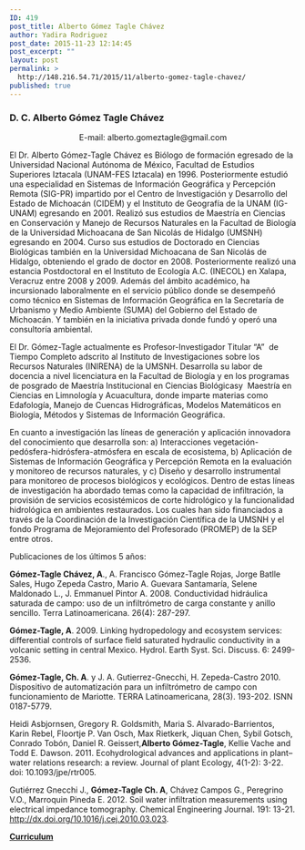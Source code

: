 ```yaml
---
ID: 419
post_title: Alberto Gómez Tagle Chávez
author: Yadira Rodriguez
post_date: 2015-11-23 12:14:45
post_excerpt: ""
layout: post
permalink: >
  http://148.216.54.71/2015/11/alberto-gomez-tagle-chavez/
published: true
---
```

<h3>D. C. Alberto Gómez Tagle Chávez</h3>
<div class="contentpane">
<div class="contentdescription">
<p align="center">E-mail: alberto.gomeztagle@gmail.com</p>
El Dr. Alberto Gómez-Tagle Chávez es Biólogo de formación egresado de la Universidad Nacional Autónoma de México, Facultad de Estudios Superiores Iztacala (UNAM-FES Iztacala) en 1996. Posteriormente estudió una especialidad en Sistemas de Información Geográfica y Percepción Remota (SIG-PR) impartido por el Centro de Investigación y Desarrollo del Estado de Michoacán (CIDEM) y el Instituto de Geografía de la UNAM (IG-UNAM) egresando en 2001. Realizó sus estudios de Maestría en Ciencias en Conservación y Manejo de Recursos Naturales en la Facultad de Biología de la Universidad Michoacana de San Nicolás de Hidalgo (UMSNH) egresando en 2004. Curso sus estudios de Doctorado en Ciencias Biológicas también en la Universidad Michoacana de San Nicolás de Hidalgo, obteniendo el grado de doctor en 2008. Posteriormente realizó una estancia Postdoctoral en el Instituto de Ecología A.C. (INECOL) en Xalapa, Veracruz entre 2008 y 2009. Además del ámbito académico, ha incursionado laboralmente en el servicio público donde se desempeñó como técnico en Sistemas de Información Geográfica en la Secretaría de Urbanismo y Medio Ambiente (SUMA) del Gobierno del Estado de Michoacán. Y también en la iniciativa privada donde fundó y operó una consultoría ambiental.

El Dr. Gómez-Tagle actualmente es Profesor-Investigador Titular “A”  de Tiempo Completo adscrito al Instituto de Investigaciones sobre los Recursos Naturales (INIRENA) de la UMSNH. Desarrolla su labor de docencia a nivel licenciatura en la Facultad de Biología y en los programas de posgrado de Maestría Institucional en Ciencias Biológicasy  Maestría en Ciencias en Limnología y Acuacultura, donde imparte materias como Edafología, Manejo de Cuencas Hidrográficas, Modelos Matemáticos en Biología, Métodos y Sistemas de Información Geográfica.

En cuanto a investigación las líneas de generación y aplicación innovadora del conocimiento que desarrolla son: a) Interacciones vegetación-pedósfera-hidrósfera-atmósfera en escala de ecosistema, b) Aplicación de Sistemas de Información Geográfica y Percepción Remota en la evaluación y monitoreo de recursos naturales, y c) Diseño y desarrollo instrumental para monitoreo de procesos biológicos y ecológicos. Dentro de estas líneas de investigación ha abordado temas como la capacidad de infiltración, la provisión de servicios ecosistémicos de corte hidrológico y la funcionalidad hidrológica en ambientes restaurados. Los cuales han sido financiados a través de la Coordinación de la Investigación Científica de la UMSNH y el fondo Programa de Mejoramiento del Profesorado (PROMEP) de la SEP entre otros.

Publicaciones de los últimos 5 años:

<strong>Gómez-Tagle Chávez, A</strong>., A. Francisco Gómez-Tagle Rojas, Jorge Batlle Sales, Hugo Zepeda Castro, Mario A. Guevara Santamaría, Selene Maldonado L., J. Emmanuel Pintor A. 2008. Conductividad hidráulica saturada de campo: uso de un infiltrómetro de carga constante y anillo sencillo. Terra Latinoamericana. 26(4): 287-297.

<strong>Gómez-Tagle, A</strong>. 2009. Linking hydropedology and ecosystem services: differential controls of surface field saturated hydraulic conductivity in a volcanic setting in central Mexico. Hydrol. Earth Syst. Sci. Discuss. 6: 2499-2536.

<strong>Gómez-Tagle, Ch. A</strong>. y J. A. Gutierrez-Gnecchi, H. Zepeda-Castro 2010. Dispositivo de automatización para un infiltrómetro de campo con funcionamiento de Mariotte. TERRA Latinoamericana, 28(3). 193-202. ISNN 0187-5779.

Heidi Asbjornsen, Gregory R. Goldsmith, Maria S. Alvarado-Barrientos, Karin Rebel, Floortje P. Van Osch, Max Rietkerk, Jiquan Chen, Sybil Gotsch, Conrado Tobón, Daniel R. Geissert,<strong>Alberto Gómez-Tagle</strong>, Kellie Vache and Todd E. Dawson. 2011. Ecohydrological advances and applications in plant–water relations research: a review. Journal of plant Ecology, 4(1-2): 3-22. doi: 10.1093/jpe/rtr005.

Gutiérrez Gnecchi J., <strong>Gómez-Tagle Ch. A</strong>, Chávez Campos G., Peregrino V.O., Marroquin Pineda E. 2012. Soil water infiltration measurements using electrical impedance tomography. Chemical Engineering Journal. 191: 13-21. <a href="http://dx.doi.org/10.1016/j.cej.2010.03.023">http://dx.doi.org/10.1016/j.cej.2010.03.023</a>.

</div>
<strong><a href="http://148.216.54.71/wp-content/uploads/2015/11/DC_Alberto_Tagle.pdf">Curriculum</a></strong>

</div>